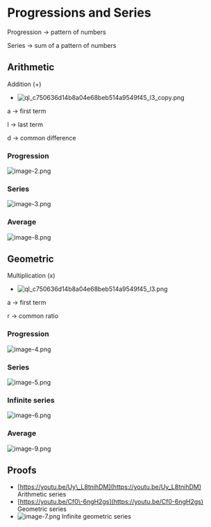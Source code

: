 # Progressions and Series

Progression → pattern of numbers

Series → sum of a pattern of numbers

## Arithmetic

Addition \(\+\)

- ![ql_c750636d14b8a04e68beb514a9549f45_l3_copy.png](image/ql_c750636d14b8a04e68beb514a9549f45_l3_copy.png)

a → first term

l → last term

d → common difference

### Progression

![image-2.png](image/image-2.png)

### Series

![image-3.png](image/image-3.png)

### Average

![image-8.png](image/image-8.png)

## Geometric

Multiplication \(x\)

- ![ql_c750636d14b8a04e68beb514a9549f45_l3.png](image/ql_c750636d14b8a04e68beb514a9549f45_l3.png)

a → first term

r → common ratio

### Progression

![image-4.png](image/image-4.png)

### Series

![image-5.png](image/image-5.png)

### Infinite series

![image-6.png](image/image-6.png)

### Average

![image-9.png](image/image-9.png)

## Proofs

- [https://youtu.be/Uy\_L8tnihDM](https://youtu.be/Uy_L8tnihDM)
    Arithmetic series
- [https://youtu.be/Cf0\-6ngH2gs](https://youtu.be/Cf0-6ngH2gs)
    Geometric series
- ![image-7.png](image/image-7.png)
    Infinite geometric series
